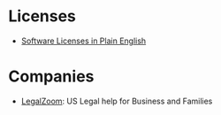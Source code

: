 # Licenses
- [Software Licenses in Plain English](https://tldrlegal.com/)

# Companies
- [LegalZoom](https://www.legalzoom.com/): US Legal help for Business and Families
